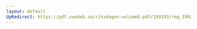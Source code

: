 ```yaml
---
layout: default
UpRedirect: https://pdf.swedeb.se/riksdagen-volumeG-pdf/199293/reg_199293_SfU/reg_199293_SfU_0001.pdf
---
```

